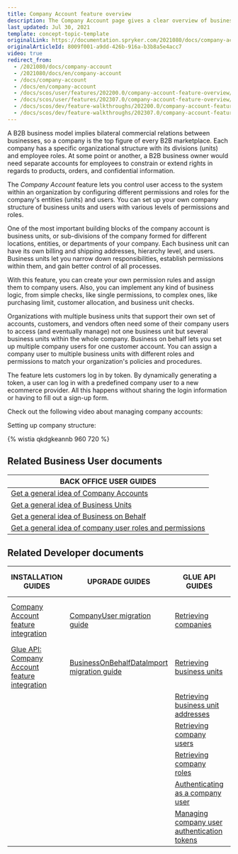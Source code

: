 ```yaml
---
title: Company Account feature overview
description: The Company Account page gives a clear overview of business’ structure, hierarchy, shipping, billing addresses, and other users in the Business Unit.
last_updated: Jul 30, 2021
template: concept-topic-template
originalLink: https://documentation.spryker.com/2021080/docs/company-account
originalArticleId: 8009f001-a9dd-426b-916a-b3b8a5e4acc7
video: true
redirect_from:
  - /2021080/docs/company-account
  - /2021080/docs/en/company-account
  - /docs/company-account
  - /docs/en/company-account
  - /docs/scos/user/features/202200.0/company-account-feature-overview/company-account-feature-overview.html
  - /docs/scos/user/features/202307.0/company-account-feature-overview/company-account-feature-overview.html
  - /docs/scos/dev/feature-walkthroughs/202200.0/company-account-feature-walkthrough/company-account-feature-walkthrough.html
  - /docs/scos/dev/feature-walkthroughs/202307.0/company-account-feature-walkthrough/company-account-feature-walkthrough.html
---
```


A B2B business model implies bilateral commercial relations between businesses, so a company is the top figure of every B2B marketplace. Each company has a specific organizational structure with its divisions (units) and employee roles. At some point or another, a B2B business owner would need separate accounts for employees to constrain or extend rights in regards to products, orders, and confidential information.

The *Company Account* feature lets you control user access to the system within an organization by configuring different permissions and roles for the company's entities (units) and users. You can set up your own company structure of business units and users with various levels of permissions and roles.

One of the most important building blocks of the company account is business units, or sub-divisions of the company formed for different locations, entities, or departments of your company. Each business unit can have its own billing and shipping addresses, hierarchy level, and users. Business units let you narrow down responsibilities, establish permissions within them, and gain better control of all processes.

With this feature, you can create your own permission rules and assign them to company users. Also, you can implement any kind of business logic, from simple checks, like single permissions, to complex ones, like purchasing limit, customer allocation, and business unit checks.

Organizations with multiple business units that support their own set of accounts, customers, and vendors often need some of their company users to access (and eventually manage) not one business unit but several business units within the whole company. Business on behalf lets you set up multiple company users for one customer account. You can assign a company user to multiple business units with different roles and permissions to match your organization's policies and procedures.

The feature lets customers log in by token. By dynamically generating a token, a user can log in with a predefined company user to a new ecommerce provider. All this happens without sharing the login information or having to fill out a sign-up form.

Check out the following video about managing company accounts:

Setting up company structure:

{% wistia qkdgkeannb 960 720 %}


## Related Business User documents

|BACK OFFICE USER GUIDES|
|---|
|  [Get a general idea of Company Accounts](/docs/pbc/all/customer-relationship-management/{{page.version}}/base-shop/company-account-feature-overview/company-accounts-overview.html)  |
|  [Get a general idea of Business Units](/docs/pbc/all/customer-relationship-management/{{page.version}}/base-shop/company-account-feature-overview/business-units-overview.html)  |
|  [Get a general idea of Business on Behalf](/docs/pbc/all/customer-relationship-management/{{page.version}}/base-shop/company-account-feature-overview/business-on-behalf-overview.html)  |
|  [Get a general idea of company user roles and permissions](/docs/pbc/all/customer-relationship-management/{{page.version}}/base-shop/company-account-feature-overview/company-user-roles-and-permissions-overview.html)  |


## Related Developer documents

| INSTALLATION GUIDES | UPGRADE GUIDES| GLUE API GUIDES | TUTORIALS AND HOWTOS | REFERENCES |
|---------|---------|---------|---------|---------|
| [Company Account feature integration](/docs/pbc/all/customer-relationship-management/{{page.version}}/base-shop/install-and-upgrade/install-features/install-the-company-account-feature.html)| [CompanyUser migration guide](/docs/pbc/all/customer-relationship-management/{{page.version}}/base-shop/install-and-upgrade/upgrade-modules/upgrade-the-companyuser-module.html)  | [Retrieving companies](/docs/pbc/all/customer-relationship-management/{{page.version}}/base-shop/manage-using-glue-api/company-account/glue-api-retrieve-companies.html) |[ HowTo - Generate a token for login](/docs/pbc/all/customer-relationship-management/{{page.version}}/base-shop/generate-login-tokens.html)  | [Customer Login by Token reference information](/docs/scos/dev/feature-walkthroughs/{{page.version}}/company-account-feature-walkthrough/customer-login-by-token-reference-information.html) |
| [Glue API: Company Account feature integration](/docs/pbc/all/customer-relationship-management/{{page.version}}/base-shop/install-and-upgrade/install-glue-api/install-the-company-account-glue-api.html) | [BusinessOnBehalfDataImport migration guide](/docs/scos/dev/module-migration-guides/migration-guide-business-on-behalf-data-import.html)  | [Retrieving business units](/docs/pbc/all/customer-relationship-management/{{page.version}}/base-shop/manage-using-glue-api/company-account/glue-api-retrieve-business-units.html)  |   |   |
|   |   | [Retrieving business unit addresses](/docs/pbc/all/customer-relationship-management/{{page.version}}/base-shop/manage-using-glue-api/company-account/glue-api-retrieve-business-unit-addresses.html) |   |   |
|   |   | [Retrieving company users](/docs/pbc/all/customer-relationship-management/{{page.version}}/base-shop/manage-using-glue-api/company-account/glue-api-retrieve-company-users.html)  |   |   |
|   |   | [Retrieving company roles](/docs/pbc/all/customer-relationship-management/{{page.version}}/base-shop/manage-using-glue-api/company-account/glue-api-retrieve-company-roles.html)  |   |   |
|   |   | [Authenticating as a company user](/docs/pbc/all/identity-access-management/{{page.version}}/manage-using-glue-api/glue-api-authenticate-as-a-company-user.html)  |   |   |
|   |   | [Managing company user authentication tokens](/docs/pbc/all/identity-access-management/{{page.version}}/manage-using-glue-api/glue-api-manage-company-user-authentication-tokens.html)  |   |   |

